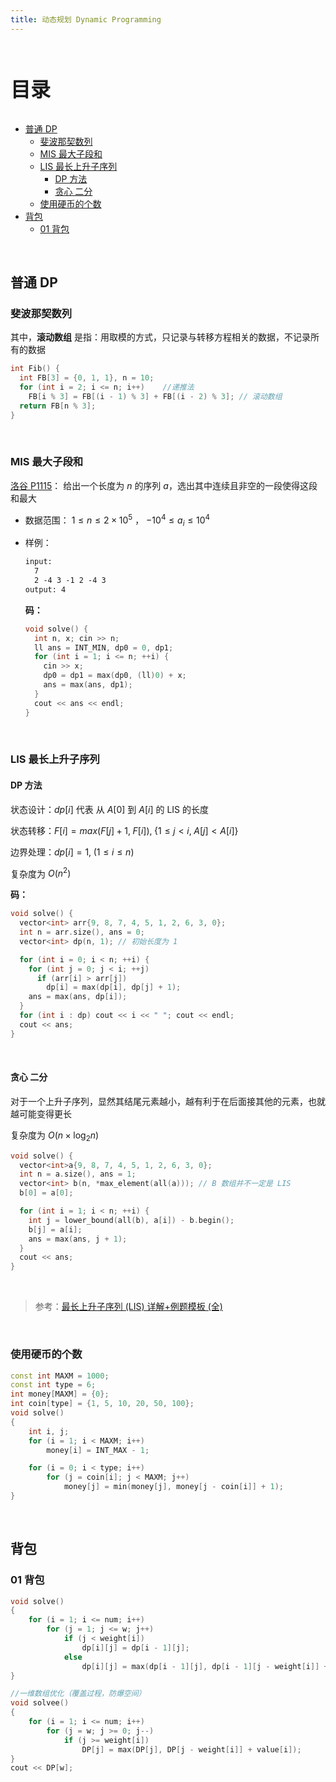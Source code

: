 ```yaml
---
title: 动态规划 Dynamic Programming
---
```


<br><p style="font-size: 32px; font-weight: bold;">目录</p>

<!-- @import "[TOC]" {cmd="toc" depthFrom=2 depthTo=5 orderedList=false} -->

<!-- code_chunk_output -->

- [普通 DP](#普通-dp)
  - [斐波那契数列](#斐波那契数列)
  - [MIS 最大子段和](#mis-最大子段和)
  - [LIS 最长上升子序列](#lis-最长上升子序列)
    - [DP 方法](#dp-方法)
    - [贪心 二分](#贪心-二分)
  - [使用硬币的个数](#使用硬币的个数)
- [背包](#背包)
  - [01 背包](#01-背包)

<!-- /code_chunk_output -->

<br>

## 普通 DP

### 斐波那契数列

其中，**滚动数组** 是指：用取模的方式，只记录与转移方程相关的数据，不记录所有的数据

```cpp {.line-numbers}
int Fib() {
  int FB[3] = {0, 1, 1}, n = 10;
  for (int i = 2; i <= n; i++)    //递推法
    FB[i % 3] = FB[(i - 1) % 3] + FB[(i - 2) % 3]; // 滚动数组
  return FB[n % 3];
}
```

<br>

### MIS 最大子段和

[洛谷 P1115](https://www.luogu.com.cn/problem/P1115)： 给出一个长度为 $n$ 的序列 $a$，选出其中连续且非空的一段使得这段和最大

- 数据范围： $1 \leq n \leq 2 \times 10^5$ ， $-10^4 \leq a_i \leq 10^4$

- 样例：
  ```txt
  input:
    7
    2 -4 3 -1 2 -4 3
  output: 4
  ```
  **码：**
  ```cpp {.line-numbers}
  void solve() {
    int n, x; cin >> n;
    ll ans = INT_MIN, dp0 = 0, dp1;
    for (int i = 1; i <= n; ++i) {
      cin >> x;
      dp0 = dp1 = max(dp0, (ll)0) + x;
      ans = max(ans, dp1);
    }
    cout << ans << endl;
  }
  ```

<br>

### LIS 最长上升子序列

#### DP 方法

状态设计：$dp[i]$ 代表 从 $A[0]$ 到 $A[i]$ 的 LIS 的长度

状态转移：$F[i] = max (F[j]+1,\; F[i]) ,\; \{1 \leq j < i, \; A[j] < A[i] \}$

边界处理：$dp[i] = 1 ,\; (1 \leq i \leq n)$

复杂度为 $O(n^2)$

**码：**

```cpp {.line-numbers}
void solve() {
  vector<int> arr{9, 8, 7, 4, 5, 1, 2, 6, 3, 0};
  int n = arr.size(), ans = 0;
  vector<int> dp(n, 1); // 初始长度为 1

  for (int i = 0; i < n; ++i) {
    for (int j = 0; j < i; ++j)
      if (arr[i] > arr[j])
        dp[i] = max(dp[i], dp[j] + 1);
    ans = max(ans, dp[i]);
  }
  for (int i : dp) cout << i << " "; cout << endl;
  cout << ans;
}
```

<br>

#### 贪心 二分

对于一个上升子序列，显然其结尾元素越小，越有利于在后面接其他的元素，也就越可能变得更长

复杂度为 $O(n \times \log_2n)$

```cpp {.line-numbers}
void solve() {
  vector<int>a{9, 8, 7, 4, 5, 1, 2, 6, 3, 0};
  int n = a.size(), ans = 1;
  vector<int> b(n, *max_element(all(a))); // B 数组并不一定是 LIS
  b[0] = a[0];

  for (int i = 1; i < n; ++i) {
    int j = lower_bound(all(b), a[i]) - b.begin();
    b[j] = a[i];
    ans = max(ans, j + 1);
  }
  cout << ans;
}
```

<br>

> 参考：[最长上升子序列 (LIS) 详解+例题模板 (全)](https://blog.csdn.net/lxt_Lucia/article/details/81206439)

<br>

### 使用硬币的个数

```cpp {.line-numbers}
const int MAXM = 1000;
const int type = 6;
int money[MAXM] = {0};
int coin[type] = {1, 5, 10, 20, 50, 100};
void solve()
{
    int i, j;
    for (i = 1; i < MAXM; i++)
        money[i] = INT_MAX - 1;

    for (i = 0; i < type; i++)
        for (j = coin[i]; j < MAXM; j++)
            money[j] = min(money[j], money[j - coin[i]] + 1);
}
```

<br>

## 背包

### 01 背包

```cpp {.line-numbers}
void solve()
{
    for (i = 1; i <= num; i++)
        for (j = 1; j <= w; j++)
            if (j < weight[i])
                dp[i][j] = dp[i - 1][j];
            else
                dp[i][j] = max(dp[i - 1][j], dp[i - 1][j - weight[i]] + value[i]);
}

//一维数组优化（覆盖过程，防爆空间）
void solvee()
{
    for (i = 1; i <= num; i++)
        for (j = w; j >= 0; j--)
            if (j >= weight[i])
                DP[j] = max(DP[j], DP[j - weight[i]] + value[i]);
}
cout << DP[w];
```
